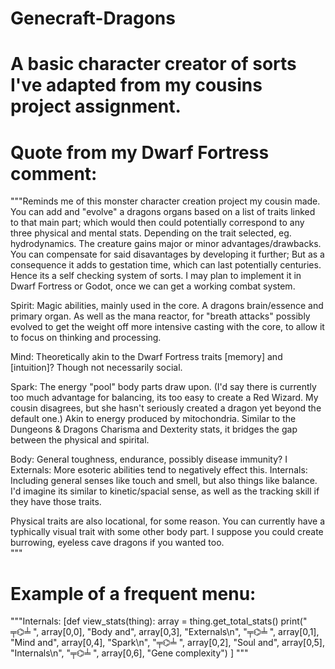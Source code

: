 # Genecraft-Dragons
# A basic character creator of sorts I've adapted from my cousins project assignment.
# Quote from my Dwarf Fortress comment:

"""Reminds me of this monster character creation project my cousin made. You can add and "evolve" a dragons organs based on a list of traits linked to that main part; which would then could potentially correspond to any three physical and mental stats. Depending on the trait selected, eg. hydrodynamics. The creature gains major or minor advantages/drawbacks. You can compensate for said disavantages by developing it further; But as a consequence it adds to gestation time, which can last potentially centuries. Hence its a self checking system of sorts.
I may plan to implement it in Dwarf Fortress or Godot, once we can get a working combat system.

Spirit: Magic abilities, mainly used in the core. A dragons brain/essence and primary organ. As well as the mana reactor, for "breath attacks" possibly evolved to get the weight off more intensive casting with the core, to allow it to focus on thinking and processing.

Mind: Theoretically akin to the Dwarf Fortress traits [memory] and [intuition]? Though not necessarily social.

Spark: The energy "pool" body parts draw upon. (I'd say there is currently too much advantage for balancing, its too easy to create a Red Wizard. My cousin disagrees, but she hasn't seriously created a dragon yet beyond the default one.) Akin to energy produced by mitochondria. Similar to the Dungeons & Dragons Charisma and Dexterity stats, it bridges the gap between the physical and spirital.

Body: General toughness, endurance, possibly disease immunity? I
Externals: More esoteric abilities tend to negatively effect this.
Internals: Including general senses like touch and smell, but also things like balance. I'd imagine its similar to kinetic/spacial sense, as well as the tracking skill if they have those traits.

Physical traits are also locational, for some reason. You can currently have a typhically visual trait with some other body part. I suppose you could create burrowing, eyeless cave dragons
if you wanted too.  
"""
# Example of a frequent menu:

"""Internals: 
[def view_stats(thing):
    array = thing.get_total_stats()
    print(" ╤⌬╧ ", array[0,0], "Body and", array[0,3], "Externals\n",
          "╤⌬╧ ", array[0,1], "Mind and", array[0,4], "Spark\n",
          "╤⌬╧ ", array[0,2], "Soul and", array[0,5], "Internals\n",
          "╤⌬╧ ", array[0,6], "Gene complexity")
]
"""
